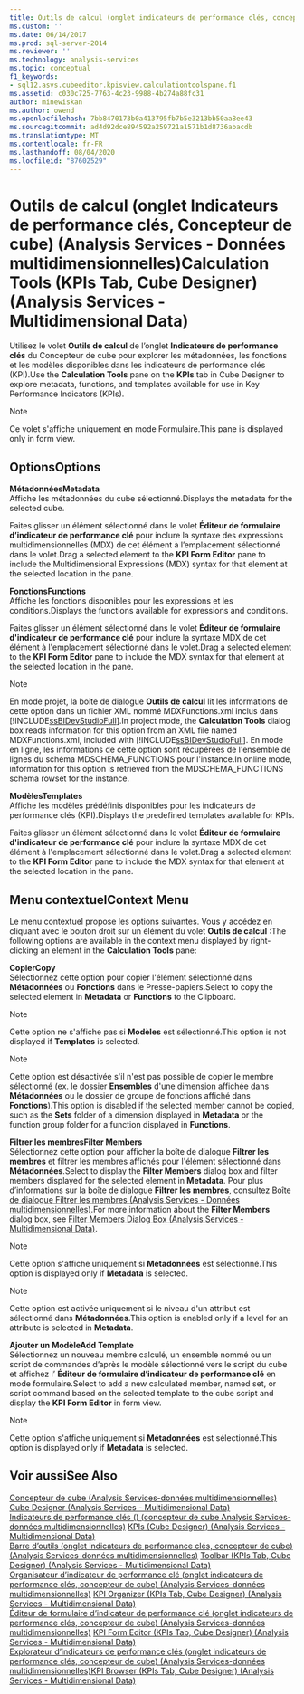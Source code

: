 ```yaml
---
title: Outils de calcul (onglet indicateurs de performance clés, concepteur de cube) (Analysis Services-données multidimensionnelles) | Microsoft Docs
ms.custom: ''
ms.date: 06/14/2017
ms.prod: sql-server-2014
ms.reviewer: ''
ms.technology: analysis-services
ms.topic: conceptual
f1_keywords:
- sql12.asvs.cubeeditor.kpisview.calculationtoolspane.f1
ms.assetid: c030c725-7763-4c23-9988-4b274a88fc31
author: minewiskan
ms.author: owend
ms.openlocfilehash: 7bb8470173b0a413795fb7b5e3213bb50aa8ee43
ms.sourcegitcommit: ad4d92dce894592a259721a1571b1d8736abacdb
ms.translationtype: MT
ms.contentlocale: fr-FR
ms.lasthandoff: 08/04/2020
ms.locfileid: "87602529"
---
```

# <a name="calculation-tools-kpis-tab-cube-designer-analysis-services---multidimensional-data"></a><span data-ttu-id="a7a9b-102">Outils de calcul (onglet Indicateurs de performance clés, Concepteur de cube) (Analysis Services - Données multidimensionnelles)</span><span class="sxs-lookup"><span data-stu-id="a7a9b-102">Calculation Tools (KPIs Tab, Cube Designer) (Analysis Services - Multidimensional Data)</span></span>
  <span data-ttu-id="a7a9b-103">Utilisez le volet **Outils de calcul** de l’onglet **Indicateurs de performance clés** du Concepteur de cube pour explorer les métadonnées, les fonctions et les modèles disponibles dans les indicateurs de performance clés (KPI).</span><span class="sxs-lookup"><span data-stu-id="a7a9b-103">Use the **Calculation Tools** pane on the **KPIs** tab in Cube Designer to explore metadata, functions, and templates available for use in Key Performance Indicators (KPIs).</span></span>  
  
> [!NOTE]  
>  <span data-ttu-id="a7a9b-104">Ce volet s'affiche uniquement en mode Formulaire.</span><span class="sxs-lookup"><span data-stu-id="a7a9b-104">This pane is displayed only in form view.</span></span>  
  
## <a name="options"></a><span data-ttu-id="a7a9b-105">Options</span><span class="sxs-lookup"><span data-stu-id="a7a9b-105">Options</span></span>  
 <span data-ttu-id="a7a9b-106">**Métadonnées**</span><span class="sxs-lookup"><span data-stu-id="a7a9b-106">**Metadata**</span></span>  
 <span data-ttu-id="a7a9b-107">Affiche les métadonnées du cube sélectionné.</span><span class="sxs-lookup"><span data-stu-id="a7a9b-107">Displays the metadata for the selected cube.</span></span>  
  
 <span data-ttu-id="a7a9b-108">Faites glisser un élément sélectionné dans le volet **Éditeur de formulaire d’indicateur de performance clé** pour inclure la syntaxe des expressions multidimensionnelles (MDX) de cet élément à l’emplacement sélectionné dans le volet.</span><span class="sxs-lookup"><span data-stu-id="a7a9b-108">Drag a selected element to the **KPI Form Editor** pane to include the Multidimensional Expressions (MDX) syntax for that element at the selected location in the pane.</span></span>  
  
 <span data-ttu-id="a7a9b-109">**Fonctions**</span><span class="sxs-lookup"><span data-stu-id="a7a9b-109">**Functions**</span></span>  
 <span data-ttu-id="a7a9b-110">Affiche les fonctions disponibles pour les expressions et les conditions.</span><span class="sxs-lookup"><span data-stu-id="a7a9b-110">Displays the functions available for expressions and conditions.</span></span>  
  
 <span data-ttu-id="a7a9b-111">Faites glisser un élément sélectionné dans le volet **Éditeur de formulaire d'indicateur de performance clé** pour inclure la syntaxe MDX de cet élément à l'emplacement sélectionné dans le volet.</span><span class="sxs-lookup"><span data-stu-id="a7a9b-111">Drag a selected element to the **KPI Form Editor** pane to include the MDX syntax for that element at the selected location in the pane.</span></span>  
  
> [!NOTE]  
>  <span data-ttu-id="a7a9b-112">En mode projet, la boîte de dialogue **Outils de calcul** lit les informations de cette option dans un fichier XML nommé MDXFunctions.xml inclus dans [!INCLUDE[ssBIDevStudioFull](../includes/ssbidevstudiofull-md.md)].</span><span class="sxs-lookup"><span data-stu-id="a7a9b-112">In project mode, the **Calculation Tools** dialog box reads information for this option from an XML file named MDXFunctions.xml, included with [!INCLUDE[ssBIDevStudioFull](../includes/ssbidevstudiofull-md.md)].</span></span> <span data-ttu-id="a7a9b-113">En mode en ligne, les informations de cette option sont récupérées de l'ensemble de lignes du schéma MDSCHEMA_FUNCTIONS pour l'instance.</span><span class="sxs-lookup"><span data-stu-id="a7a9b-113">In online mode, information for this option is retrieved from the MDSCHEMA_FUNCTIONS schema rowset for the instance.</span></span>  
  
 <span data-ttu-id="a7a9b-114">**Modèles**</span><span class="sxs-lookup"><span data-stu-id="a7a9b-114">**Templates**</span></span>  
 <span data-ttu-id="a7a9b-115">Affiche les modèles prédéfinis disponibles pour les indicateurs de performance clés (KPI).</span><span class="sxs-lookup"><span data-stu-id="a7a9b-115">Displays the predefined templates available for KPIs.</span></span>  
  
 <span data-ttu-id="a7a9b-116">Faites glisser un élément sélectionné dans le volet **Éditeur de formulaire d'indicateur de performance clé** pour inclure la syntaxe MDX de cet élément à l'emplacement sélectionné dans le volet.</span><span class="sxs-lookup"><span data-stu-id="a7a9b-116">Drag a selected element to the **KPI Form Editor** pane to include the MDX syntax for that element at the selected location in the pane.</span></span>  
  
## <a name="context-menu"></a><span data-ttu-id="a7a9b-117">Menu contextuel</span><span class="sxs-lookup"><span data-stu-id="a7a9b-117">Context Menu</span></span>  
 <span data-ttu-id="a7a9b-118">Le menu contextuel propose les options suivantes. Vous y accédez en cliquant avec le bouton droit sur un élément du volet **Outils de calcul** :</span><span class="sxs-lookup"><span data-stu-id="a7a9b-118">The following options are available in the context menu displayed by right-clicking an element in the **Calculation Tools** pane:</span></span>  
  
 <span data-ttu-id="a7a9b-119">**Copier**</span><span class="sxs-lookup"><span data-stu-id="a7a9b-119">**Copy**</span></span>  
 <span data-ttu-id="a7a9b-120">Sélectionnez cette option pour copier l'élément sélectionné dans **Métadonnées** ou **Fonctions** dans le Presse-papiers.</span><span class="sxs-lookup"><span data-stu-id="a7a9b-120">Select to copy the selected element in **Metadata** or **Functions** to the Clipboard.</span></span>  
  
> [!NOTE]  
>  <span data-ttu-id="a7a9b-121"> Cette option ne s'affiche pas si **Modèles** est sélectionné.</span><span class="sxs-lookup"><span data-stu-id="a7a9b-121">This option is not displayed if **Templates** is selected.</span></span>  
  
> [!NOTE]  
>  <span data-ttu-id="a7a9b-122"> Cette option est désactivée s'il n'est pas possible de copier le membre sélectionné (ex. le dossier **Ensembles** d'une dimension affichée dans **Métadonnées** ou le dossier de groupe de fonctions affiché dans **Fonctions**).</span><span class="sxs-lookup"><span data-stu-id="a7a9b-122">This option is disabled if the selected member cannot be copied, such as the **Sets** folder of a dimension displayed in **Metadata** or the function group folder for a function displayed in **Functions**.</span></span>  
  
 <span data-ttu-id="a7a9b-123">**Filtrer les membres**</span><span class="sxs-lookup"><span data-stu-id="a7a9b-123">**Filter Members**</span></span>  
 <span data-ttu-id="a7a9b-124">Sélectionnez cette option pour afficher la boîte de dialogue **Filtrer les membres** et filtrer les membres affichés pour l'élément sélectionné dans **Métadonnées**.</span><span class="sxs-lookup"><span data-stu-id="a7a9b-124">Select to display the **Filter Members** dialog box and filter members displayed for the selected element in **Metadata**.</span></span> <span data-ttu-id="a7a9b-125">Pour plus d’informations sur la boîte de dialogue **Filtrer les membres**, consultez [Boîte de dialogue Filtrer les membres &#40;Analysis Services - Données multidimensionnelles&#41;](filter-members-dialog-box-analysis-services-multidimensional-data.md).</span><span class="sxs-lookup"><span data-stu-id="a7a9b-125">For more information about the **Filter Members** dialog box, see [Filter Members Dialog Box &#40;Analysis Services - Multidimensional Data&#41;](filter-members-dialog-box-analysis-services-multidimensional-data.md).</span></span>  
  
> [!NOTE]  
>  <span data-ttu-id="a7a9b-126"> Cette option s'affiche uniquement si **Métadonnées** est sélectionné.</span><span class="sxs-lookup"><span data-stu-id="a7a9b-126">This option is displayed only if **Metadata** is selected.</span></span>  
  
> [!NOTE]  
>  <span data-ttu-id="a7a9b-127"> Cette option est activée uniquement si le niveau d'un attribut est sélectionné dans **Métadonnées**.</span><span class="sxs-lookup"><span data-stu-id="a7a9b-127">This option is enabled only if a level for an attribute is selected in **Metadata**.</span></span>  
  
 <span data-ttu-id="a7a9b-128">**Ajouter un Modèle**</span><span class="sxs-lookup"><span data-stu-id="a7a9b-128">**Add Template**</span></span>  
 <span data-ttu-id="a7a9b-129">Sélectionnez un nouveau membre calculé, un ensemble nommé ou un script de commandes d’après le modèle sélectionné vers le script du cube et affichez l’ **Éditeur de formulaire d’indicateur de performance clé** en mode formulaire.</span><span class="sxs-lookup"><span data-stu-id="a7a9b-129">Select to add a new calculated member, named set, or script command based on the selected template to the cube script and display the **KPI Form Editor** in form view.</span></span>  
  
> [!NOTE]  
>  <span data-ttu-id="a7a9b-130"> Cette option s'affiche uniquement si **Métadonnées** est sélectionné.</span><span class="sxs-lookup"><span data-stu-id="a7a9b-130">This option is displayed only if **Metadata** is selected.</span></span>  
  
## <a name="see-also"></a><span data-ttu-id="a7a9b-131">Voir aussi</span><span class="sxs-lookup"><span data-stu-id="a7a9b-131">See Also</span></span>  
 <span data-ttu-id="a7a9b-132">[Concepteur de cube &#40;Analysis Services-données multidimensionnelles&#41;](cube-designer-analysis-services-multidimensional-data.md) </span><span class="sxs-lookup"><span data-stu-id="a7a9b-132">[Cube Designer &#40;Analysis Services - Multidimensional Data&#41;](cube-designer-analysis-services-multidimensional-data.md) </span></span>  
 <span data-ttu-id="a7a9b-133">[Indicateurs de performance clés &#40;&#41; &#40;concepteur de cube Analysis Services-données multidimensionnelles&#41;](kpis-cube-designer-analysis-services-multidimensional-data.md) </span><span class="sxs-lookup"><span data-stu-id="a7a9b-133">[KPIs &#40;Cube Designer&#41; &#40;Analysis Services - Multidimensional Data&#41;](kpis-cube-designer-analysis-services-multidimensional-data.md) </span></span>  
 <span data-ttu-id="a7a9b-134">[Barre d’outils &#40;onglet indicateurs de performance clés, concepteur de cube&#41; &#40;Analysis Services-données multidimensionnelles&#41;](toolbar-kpis-tab-cube-designer-analysis-services-multidimensional-data.md) </span><span class="sxs-lookup"><span data-stu-id="a7a9b-134">[Toolbar &#40;KPIs Tab, Cube Designer&#41; &#40;Analysis Services - Multidimensional Data&#41;](toolbar-kpis-tab-cube-designer-analysis-services-multidimensional-data.md) </span></span>  
 <span data-ttu-id="a7a9b-135">[Organisateur d’indicateur de performance clé &#40;onglet indicateurs de performance clés, concepteur de cube&#41; &#40;Analysis Services-données multidimensionnelles&#41;](kpi-organizer-kpis-tab-cube-designer-analysis-services-multidimensional-data.md) </span><span class="sxs-lookup"><span data-stu-id="a7a9b-135">[KPI Organizer &#40;KPIs Tab, Cube Designer&#41; &#40;Analysis Services - Multidimensional Data&#41;](kpi-organizer-kpis-tab-cube-designer-analysis-services-multidimensional-data.md) </span></span>  
 <span data-ttu-id="a7a9b-136">[Éditeur de formulaire d’indicateur de performance clé &#40;onglet indicateurs de performance clés, concepteur de cube&#41; &#40;Analysis Services-données multidimensionnelles&#41;](kpi-form-editor-kpis-tab-cube-designer-analysis-services-multidimensional-data.md) </span><span class="sxs-lookup"><span data-stu-id="a7a9b-136">[KPI Form Editor &#40;KPIs Tab, Cube Designer&#41; &#40;Analysis Services - Multidimensional Data&#41;](kpi-form-editor-kpis-tab-cube-designer-analysis-services-multidimensional-data.md) </span></span>  
 [<span data-ttu-id="a7a9b-137">Explorateur d’indicateurs de performance clés &#40;onglet indicateurs de performance clés, concepteur de cube&#41; &#40;Analysis Services-données multidimensionnelles&#41;</span><span class="sxs-lookup"><span data-stu-id="a7a9b-137">KPI Browser &#40;KPIs Tab, Cube Designer&#41; &#40;Analysis Services - Multidimensional Data&#41;</span></span>](kpi-browser-kpis-tab-cube-designer-analysis-services-multidimensional-data.md)  
  
  
